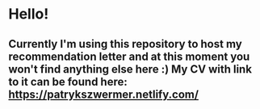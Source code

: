 # Hello! 

## Currently I'm using this repository to host my recommendation letter and at this moment you won't find anything else here :) My CV with link to it can be found here: https://patrykszwermer.netlify.com/
